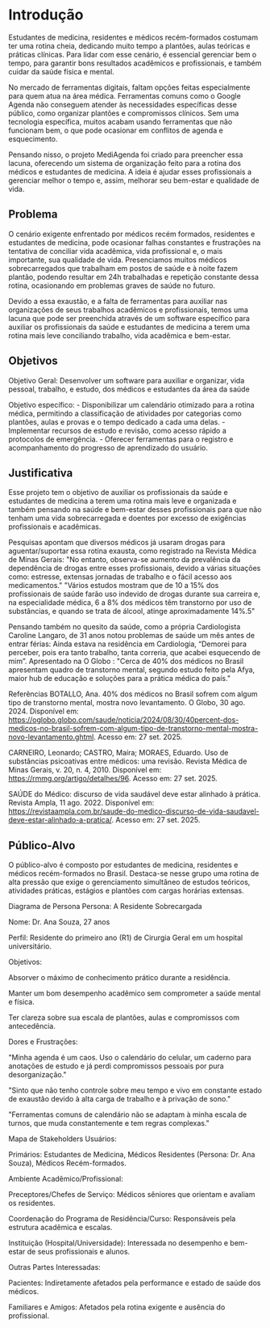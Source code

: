 # Introdução

 Estudantes de medicina, residentes e médicos recém-formados costumam ter uma rotina cheia, dedicando muito tempo a plantões, aulas teóricas e práticas clínicas. Para lidar com esse cenário, é essencial gerenciar bem o tempo, para garantir bons resultados acadêmicos e profissionais, e também cuidar da saúde física e mental. 

 No mercado de ferramentas digitais, faltam opções feitas especialmente para quem atua na área médica. Ferramentas comuns como o Google Agenda não conseguem atender às necessidades específicas desse público, como organizar plantões e compromissos clínicos. Sem uma tecnologia específica, muitos acabam usando ferramentas que não funcionam bem, o que pode ocasionar em conflitos de agenda e esquecimento.

 Pensando nisso, o projeto MediAgenda foi criado para preencher essa lacuna, oferecendo um sistema de organização feito para a rotina dos médicos e estudantes de medicina. A ideia é ajudar esses profissionais a gerenciar melhor o tempo e, assim, melhorar seu bem-estar e qualidade de vida.

## Problema

 O cenário exigente enfrentado por médicos recém formados, residentes e estudantes de medicina, pode ocasionar falhas constantes e frustrações na tentativa de conciliar vida acadêmica, vida profissional e, o mais importante, sua qualidade de vida. Presenciamos muitos médicos sobrecarregados que trabalham em postos de saúde e à noite fazem plantão, podendo resultar em 24h trabalhadas e repetição constante dessa rotina, ocasionando em problemas graves de saúde no futuro. 

 Devido a essa exaustão, e a falta de ferramentas para auxiliar nas organizações de seus trabalhos acadêmicos e profissionais, temos uma lacuna que pode ser preenchida através de um software específico para auxiliar os profissionais da saúde e estudantes de medicina a terem uma rotina mais leve conciliando trabalho, vida acadêmica e bem-estar. 


## Objetivos

Objetivo Geral: Desenvolver um software para auxiliar e organizar, vida pessoal, trabalho, e estudo, dos médicos e estudantes da área da saúde

Objetivo específico:
	- Disponibilizar um calendário otimizado para a rotina médica, permitindo a classificação de atividades por categorias como plantões, aulas e provas e o tempo dedicado a cada uma delas.
	- Implementar recursos de estudo e revisão, como acesso rápido a protocolos de emergência.
	- Oferecer ferramentas para o registro e acompanhamento do progresso de aprendizado do usuário.

## Justificativa

 Esse projeto tem o objetivo de auxiliar os profissionais da saúde e estudantes de medicina a terem uma rotina mais leve e organizada e também pensando na saúde e bem-estar desses profissionais para que não tenham uma vida sobrecarregada e doentes por excesso de exigências profissionais e acadêmicas.

 Pesquisas apontam que diversos médicos já usaram drogas para aguentar/suportar essa rotina exausta, como registrado na Revista Médica de Minas Gerais: "No entanto, observa-se aumento da prevalência da dependência de drogas entre esses profissionais, devido a várias situações como: estresse, extensas jornadas de trabalho e o fácil acesso aos medicamentos." "Vários estudos mostram que de 10 a 15% dos profissionais de saúde farão uso indevido de drogas durante sua carreira e, na especialidade médica, 6 a 8% dos médicos têm transtorno por uso de substâncias, e quando se trata de álcool, atinge aproximadamente 14%.5"

 Pensando também no quesito da saúde, como a própria Cardiologista Caroline Langaro, de 31 anos notou problemas de saúde um mês antes de entrar férias: Ainda estava na residência em Cardiologia, “Demorei para perceber, pois era tanto trabalho, tanta correria, que acabei esquecendo de mim”.
Apresentado  na O Globo : "Cerca de 40% dos médicos no Brasil apresentam quadro de transtorno mental, segundo estudo feito pela Afya, maior hub de educação e soluções para a prática médica do país."


Referências
BOTALLO, Ana. 40% dos médicos no Brasil sofrem com algum tipo de transtorno mental, mostra novo levantamento. O Globo, 30 ago. 2024. Disponível em: https://oglobo.globo.com/saude/noticia/2024/08/30/40percent-dos-medicos-no-brasil-sofrem-com-algum-tipo-de-transtorno-mental-mostra-novo-levantamento.ghtml. Acesso em: 27 set. 2025.

CARNEIRO, Leonardo; CASTRO, Maíra; MORAES, Eduardo. Uso de substâncias psicoativas entre médicos: uma revisão. Revista Médica de Minas Gerais, v. 20, n. 4, 2010. Disponível em: https://rmmg.org/artigo/detalhes/96. Acesso em: 27 set. 2025.

SAÚDE do Médico: discurso de vida saudável deve estar alinhado à prática. Revista Ampla, 11 ago. 2022. Disponível em: https://revistaampla.com.br/saude-do-medico-discurso-de-vida-saudavel-deve-estar-alinhado-a-pratica/. Acesso em: 27 set. 2025.

## Público-Alvo

O público-alvo é composto por estudantes de medicina, residentes e médicos recém-formados no Brasil. Destaca-se nesse grupo uma rotina de alta pressão que exige o gerenciamento simultâneo de estudos teóricos, atividades práticas, estágios e plantões com cargas horárias extensas. 

Diagrama de Persona
Persona: A Residente Sobrecargada

Nome: Dr. Ana Souza, 27 anos

Perfil: Residente do primeiro ano (R1) de Cirurgia Geral em um hospital universitário.

Objetivos:

Absorver o máximo de conhecimento prático durante a residência.

Manter um bom desempenho acadêmico sem comprometer a saúde mental e física.

Ter clareza sobre sua escala de plantões, aulas e compromissos com antecedência.

Dores e Frustrações:

"Minha agenda é um caos. Uso o calendário do celular, um caderno para anotações de estudo e já perdi compromissos pessoais por pura desorganização."

"Sinto que não tenho controle sobre meu tempo e vivo em constante estado de exaustão devido à alta carga de trabalho e à privação de sono."

"Ferramentas comuns de calendário não se adaptam à minha escala de turnos, que muda constantemente e tem regras complexas."

Mapa de Stakeholders
Usuários:

Primários: Estudantes de Medicina, Médicos Residentes (Persona: Dr. Ana Souza), Médicos Recém-formados.

Ambiente Acadêmico/Profissional:

Preceptores/Chefes de Serviço: Médicos sêniores que orientam e avaliam os residentes.

Coordenação do Programa de Residência/Curso: Responsáveis pela estrutura acadêmica e escalas.

Instituição (Hospital/Universidade): Interessada no desempenho e bem-estar de seus profissionais e alunos.

Outras Partes Interessadas:

Pacientes: Indiretamente afetados pela performance e estado de saúde dos médicos.

Familiares e Amigos: Afetados pela rotina exigente e ausência do profissional.
